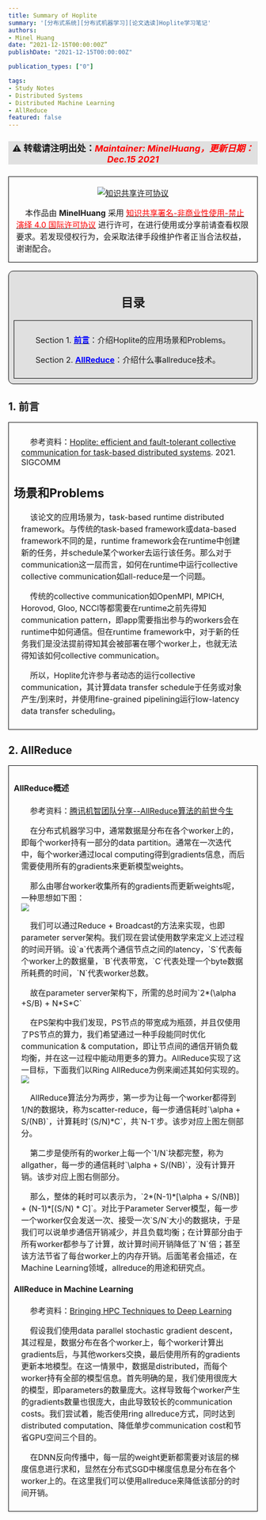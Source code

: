 ```yaml
---
title: Summary of Hoplite
summary: '[分布式系统][分布式机器学习][论文选读]Hoplite学习笔记'
authors:
- Minel Huang
date: “2021-12-15T00:00:00Z”
publishDate: "2021-12-15T00:00:00Z"

publication_types: ["0"]

tags: 
- Study Notes
- Distributed Systems
- Distributed Machine Learning
- AllReduce
featured: false
---
```

<head>
<style>
    img{margin-left: 20px; margin-right: 20px;}
    #table th{text-align:center;}
    #table td{text-align:center;}
    p{margin-left: 15px; margin-right: 15px;}
    .div_catalogue{padding: 10px 10px; font-size: 16px; background-color: #E0E0E0; word-spacing:0px;  border:1px solid black; border-radius: 10px;}
    .div_licence{font-size: 16px; word-spacing:0px; border:1px solid black;}
    .div_learning_post{font-size: 16px; word-spacing:0px;}
    .div_indicate_source{font-size: 18px; word-spacing:0px; background-color: #E0E0E0;}
    .div_learning_post_boder{padding: 10px 10px; font-size: 16px; word-spacing:0px;  border:1px solid black;}
</style>
<!--支持网页公式显示-->    
<script type="text/javascript" src="https://cdn.mathjax.org/mathjax/latest/MathJax.js?config=AM_HTMLorMML-full"></script>
</head>

<body>

<div align="center" class="div_indicate_source">
  <h4>⚠ 转载请注明出处：<font color="red"><i>Maintainer: MinelHuang，更新日期：Dec.15 2021</i></font></h4>
  <div align="left">
  <font size="2px">
  </font>
  </div>
</div>

<div class="div_licence">
  <br>
  <div align="center">
      <a rel="license" href="http://creativecommons.org/licenses/by-nc-nd/4.0/"><img alt="知识共享许可协议" style="border-width:0; margin-left: 20px; margin-right: 20px;" src="https://i.creativecommons.org/l/by-nc-nd/4.0/88x31.png" /></a>
  </div>
  <p>
  &nbsp;&nbsp;&nbsp;&nbsp;本<span xmlns:dct="http://purl.org/dc/terms/" href="http://purl.org/dc/dcmitype/Text" rel="dct:type">作品</span>由 <span xmlns:cc="http://creativecommons.org/ns#" property="cc:attributionName"><b>MinelHuang</b></span> 采用 <a rel="license" href="http://creativecommons.org/licenses/by-nc-nd/4.0/"><font color="red">知识共享署名-非商业性使用-禁止演绎 4.0 国际许可协议</font></a> 进行许可，在进行使用或分享前请查看权限要求。若发现侵权行为，会采取法律手段维护作者正当合法权益，谢谢配合。
  </p>
</div>

<br>

<div class="div_catalogue">
  <div align="center">
    <h2> 目录 </h2>
    <p>
  </div>
  <div class="div_learning_post_boder">
    <p>
    &nbsp;&nbsp;&nbsp;&nbsp;Section 1. <a href="#section1"><font color="blue"><b>前言</b></font></a>：介绍Hoplite的应用场景和Problems。
    <p>
    &nbsp;&nbsp;&nbsp;&nbsp;Section 2. <a href="#section2"><font color="blue"><b>AllReduce</b></font></a>：介绍什么事allreduce技术。
  </div>
</div>

<h2><a name="section1">1. 前言</a></h2>
<div class="div_learning_post_boder">
  <p>
  &nbsp;&nbsp;&nbsp;&nbsp;参考资料：<a href="https://dl.acm.org/doi/abs/10.1145/3452296.3472897">Hoplite: efficient and fault-tolerant collective communication for task-based distributed systems</a>. 2021. SIGCOMM<br>

  <h2>场景和Problems</h2>
  <p>
  &nbsp;&nbsp;&nbsp;&nbsp;该论文的应用场景为，task-based runtime distributed framework。与传统的task-based framework或data-based framework不同的是，runtime framework会在runtime中创建新的任务，并schedule某个worker去运行该任务。那么对于communication这一层而言，如何在runtime中运行collective collective communication如all-reduce是一个问题。<br>
  <p>
  &nbsp;&nbsp;&nbsp;&nbsp;传统的collective communication如OpenMPI, MPICH, Horovod, Gloo, NCCl等都需要在runtime之前先得知communication pattern，即app需要指出参与的workers会在runtime中如何通信。但在runtime framework中，对于新的任务我们是没法提前得知其会被部署在哪个worker上，也就无法得知该如何collective communication。<br>
  <p>
  &nbsp;&nbsp;&nbsp;&nbsp;所以，Hoplite允许参与者动态的运行collective communication，其计算data transfer schedule于任务或对象产生/到来时，并使用fine-grained pipelining运行low-latency data transfer scheduling。
</div>

<h2><a name="section2">2. AllReduce</a></h2>
<div class="div_learning_post_boder">
  <h4>AllReduce概述</h4>
  <p>
  &nbsp;&nbsp;&nbsp;&nbsp;参考资料：<a href="https://zhuanlan.zhihu.com/p/79030485">腾讯机智团队分享--AllReduce算法的前世今生</a>
  <p>
  &nbsp;&nbsp;&nbsp;&nbsp;在分布式机器学习中，通常数据是分布在各个worker上的，即每个worker持有一部分的data partition。通常在一次迭代中，每个worker通过local computing得到gradients信息，而后需要使用所有的gradients来更新模型weights。<br>
  <p>
  &nbsp;&nbsp;&nbsp;&nbsp;那么由哪台worker收集所有的gradients而更新weights呢，一种思想如下图：<br>
  <img src="pic/2.1.jpeg" style="margin: 0 auto;"><br>
  <p>
  &nbsp;&nbsp;&nbsp;&nbsp;我们可以通过Reduce + Broadcast的方法来实现，也即parameter server架构。我们现在尝试使用数学来定义上述过程的时间开销。设`a`代表两个通信节点之间的latency，`S`代表每个worker上的数据量，`B`代表带宽，`C`代表处理一个byte数据所耗费的时间，`N`代表worker总数。<br>
  <p>
  &nbsp;&nbsp;&nbsp;&nbsp;故在parameter server架构下，所需的总时间为`2*(\alpha +S/B) + N*S*C`<br>
  <p>
  &nbsp;&nbsp;&nbsp;&nbsp;在PS架构中我们发现，PS节点的带宽成为瓶颈，并且仅使用了PS节点的算力，我们希望通过一种手段能同时优化communication & computation，即让节点间的通信开销负载均衡，并在这一过程中能动用更多的算力。AllReduce实现了这一目标，下面我们以Ring AllReduce为例来阐述其如何实现的。<br>
  <img src="pic/2.2.jpeg" style="margin: 0 auto;"><br>
  <p>
  &nbsp;&nbsp;&nbsp;&nbsp;AllReduce算法分为两步，第一步为让每一个worker都得到1/N的数据块，称为scatter-reduce，每一步通信耗时`\alpha + S/(NB)`，计算耗时`(S/N)*C`，共`N-1`步。该步对应上图左侧部分。<br>
  <p>
  &nbsp;&nbsp;&nbsp;&nbsp;第二步是使所有的worker上每一个`1/N`块都完整，称为allgather，每一步的通信耗时`\alpha + S/(NB)`，没有计算开销。该步对应上图右侧部分。<br>
  <p>
  &nbsp;&nbsp;&nbsp;&nbsp;那么，整体的耗时可以表示为，`2*(N-1)*[\alpha + S/(NB)] + (N-1)*[(S/N) * C]`。对比于Parameter Server模型，每一步一个worker仅会发送一次、接受一次`S/N`大小的数据块，于是我们可以说单步通信开销减少，并且负载均衡；在计算部分由于所有worker都参与了计算，故计算时间开销降低了`N`倍；甚至该方法节省了每台worker上的内存开销。后面笔者会描述，在Machine Learning领域，allreduce的用途和研究点。

  <h4>AllReduce in Machine Learning</h4>
  <p>
  &nbsp;&nbsp;&nbsp;&nbsp;参考资料：<a href = "https://andrew.gibiansky.com/blog/machine-learning/baidu-allreduce/">Bringing HPC Techniques to Deep Learning</a>
  <p>
  &nbsp;&nbsp;&nbsp;&nbsp;假设我们使用data parallel stochastic gradient descent，其过程是，数据分布在各个worker上，每个worker计算出gradients后，与其他workers交换，最后使用所有的gradients更新本地模型。在这一情景中，数据是distributed，而每个worker持有全部的模型信息。首先明确的是，我们使用很庞大的模型，即parameters的数量庞大。这样导致每个worker产生的gradients数量也很庞大，由此导致较长的communication costs。我们尝试着，能否使用ring allreduce方式，同时达到distributed computation、降低单步communication cost和节省GPU空间三个目的。<br>
  <p>
  &nbsp;&nbsp;&nbsp;&nbsp;在DNN反向传播中，每一层的weight更新都需要对该层的梯度信息进行求和，显然在分布式SGD中梯度信息是分布在各个worker上的。在这里我们可以使用allreduce来降低该部分的时间开销。
</div>